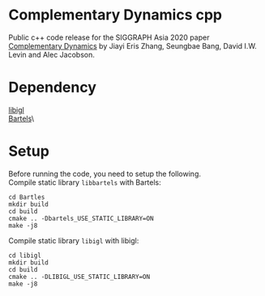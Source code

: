 # Complementary Dynamics cpp

Public c++ code release for the SIGGRAPH Asia 2020 paper [Complementary Dynamics](https://www.dgp.toronto.edu/projects/complementary-dynamics/) by Jiayi Eris Zhang, Seungbae Bang, David I.W. Levin and Alec Jacobson.

# Dependency

[libigl](https://github.com/libigl)\
[Bartels](https://github.com/dilevin/Bartels)\

# Setup

Before running the code, you need to setup the following.\
Compile static library `libbartels` with Bartels:

    cd Bartles
    mkdir build
    cd build
    cmake .. -Dbartels_USE_STATIC_LIBRARY=ON
    make -j8

Compile static library `libigl` with libigl:

    cd libigl
    mkdir build
    cd build
    cmake .. -DLIBIGL_USE_STATIC_LIBRARY=ON
    make -j8
